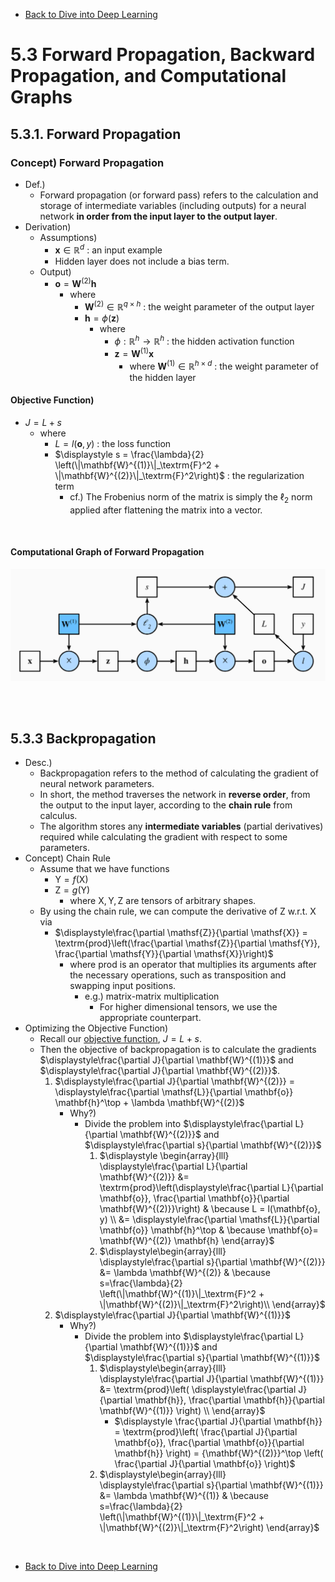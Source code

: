 * [Back to Dive into Deep Learning](../../main.md)

# 5.3 Forward Propagation, Backward Propagation, and Computational Graphs

## 5.3.1. Forward Propagation
### Concept) Forward Propagation
- Def.)
  - Forward propagation (or forward pass) refers to the calculation and storage of intermediate variables (including outputs) for a neural network **in order from the input layer to the output layer**. 
- Derivation)
  - Assumptions)
    - $`\mathbf{x} \in \mathbb{R}^d`$ : an input example
    - Hidden layer does not include a bias term.
  - Output)
    - $\mathbf{o}= \mathbf{W}^{(2)} \mathbf{h}$
      - where
        - $`\mathbf{W}^{(2)} \in \mathbb{R}^{q \times h}`$ : the weight parameter of the output layer
        - $\mathbf{h}= \phi (\mathbf{z})$
          - where
            - $`\phi : \mathbb{R}^h \rightarrow \mathbb{R}^h`$ : the hidden activation function
            - $\mathbf{z}= \mathbf{W}^{(1)} \mathbf{x}$
              - where $`\mathbf{W}^{(1)} \in \mathbb{R}^{h \times d}`$ : the weight parameter of the hidden layer
#### Objective Function)
- $J = L + s$
  - where
    - $L = l(\mathbf{o}, y)$ : the loss function
    - $\displaystyle s = \frac{\lambda}{2} \left(\|\mathbf{W}^{(1)}\|_\textrm{F}^2 + \|\mathbf{W}^{(2)}\|_\textrm{F}^2\right)$ : the regularization term
      - cf.) The Frobenius norm of the matrix is simply the $`\ell_2`$ norm applied after flattening the matrix into a vector.

<br>

#### Computational Graph of Forward Propagation
![](images/001.png)

<br><br>

## 5.3.3 Backpropagation
- Desc.)
  - Backpropagation refers to the method of calculating the gradient of neural network parameters.
  - In short, the method traverses the network in **reverse order**, from the output to the input layer, according to the **chain rule** from calculus.
  - The algorithm stores any **intermediate variables** (partial derivatives) required while calculating the gradient with respect to some parameters.
- Concept) Chain Rule
  - Assume that we have functions
    - $`\mathsf{Y}=f(\mathsf{X})`$
    - $`\mathsf{Z}=g(\mathsf{Y})`$
      - where $`\mathsf{X}, \mathsf{Y}, \mathsf{Z}`$ are tensors of arbitrary shapes.
  - By using the chain rule, we can compute the derivative of $\mathsf{Z}$ w.r.t. $\mathsf{X}$ via
    - $`\displaystyle\frac{\partial \mathsf{Z}}{\partial \mathsf{X}} = \textrm{prod}\left(\frac{\partial \mathsf{Z}}{\partial \mathsf{Y}}, \frac{\partial \mathsf{Y}}{\partial \mathsf{X}}\right)`$
      - where $`\textrm{prod}`$ is an operator that multiplies its arguments after the necessary operations, such as transposition and swapping input positions.
        - e.g.) matrix-matrix multiplication
          - For higher dimensional tensors, we use the appropriate counterpart.
- Optimizing the Objective Function)  
  - Recall our [objective function](#objective-function), $J = L+s$.
  - Then the objective of backpropagation is to calculate the gradients $`\displaystyle\frac{\partial J}{\partial \mathbf{W}^{(1)}}`$ and $`\displaystyle\frac{\partial J}{\partial \mathbf{W}^{(2)}}`$.
    1. $`\displaystyle\frac{\partial J}{\partial \mathbf{W}^{(2)}} = \displaystyle\frac{\partial \mathsf{L}}{\partial \mathbf{o}} \mathbf{h}^\top + \lambda \mathbf{W}^{(2)}`$
       - Why?) 
         - Divide the problem into $`\displaystyle\frac{\partial L}{\partial \mathbf{W}^{(2)}}`$ and $`\displaystyle\frac{\partial s}{\partial \mathbf{W}^{(2)}}`$
           1. $`\displaystyle \begin{array}{lll}
            \displaystyle\frac{\partial L}{\partial \mathbf{W}^{(2)}} 
            &= \textrm{prod}\left(\displaystyle\frac{\partial L}{\partial \mathbf{o}}, \frac{\partial \mathbf{o}}{\partial \mathbf{W}^{(2)}}\right) & \because L = l(\mathbf{o}, y) \\
            &= \displaystyle\frac{\partial \mathsf{L}}{\partial \mathbf{o}} \mathbf{h}^\top & \because \mathbf{o}= \mathbf{W}^{(2)} \mathbf{h}
           \end{array}`$
           2. $`\displaystyle\begin{array}{lll}
            \displaystyle\frac{\partial s}{\partial \mathbf{W}^{(2)}} 
            &= \lambda \mathbf{W}^{(2)} & \because s=\frac{\lambda}{2} \left(\|\mathbf{W}^{(1)}\|_\textrm{F}^2 + \|\mathbf{W}^{(2)}\|_\textrm{F}^2\right)\\
           \end{array}`$
    2. $`\displaystyle\frac{\partial J}{\partial \mathbf{W}^{(1)}}`$
       - Why?) 
         - Divide the problem into $`\displaystyle\frac{\partial L}{\partial \mathbf{W}^{(1)}}`$ and $`\displaystyle\frac{\partial s}{\partial \mathbf{W}^{(1)}}`$
           1. $`\displaystyle\begin{array}{lll}
                  \displaystyle\frac{\partial J}{\partial \mathbf{W}^{(1)}}
                  &= \textrm{prod}\left( \displaystyle\frac{\partial J}{\partial \mathbf{h}}, \frac{\partial \mathbf{h}}{\partial \mathbf{W}^{(1)}} \right) \\
                \end{array}`$
              - $`\displaystyle \frac{\partial J}{\partial \mathbf{h}} = \textrm{prod}\left( \frac{\partial J}{\partial \mathbf{o}}, \frac{\partial \mathbf{o}}{\partial \mathbf{h}} \right) = {\mathbf{W}^{(2)}}^\top \left( \frac{\partial J}{\partial \mathbf{o}} \right)`$
           2. $`\displaystyle\begin{array}{lll}
            \displaystyle\frac{\partial s}{\partial \mathbf{W}^{(1)}}
            &= \lambda \mathbf{W}^{(1)} & \because s=\frac{\lambda}{2} \left(\|\mathbf{W}^{(1)}\|_\textrm{F}^2 + \|\mathbf{W}^{(2)}\|_\textrm{F}^2\right)
           \end{array}`$



<br>

* [Back to Dive into Deep Learning](../../main.md)